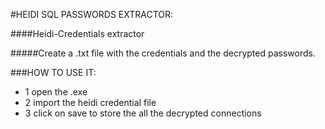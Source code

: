 

#HEIDI SQL PASSWORDS EXTRACTOR:                     

####Heidi-Credentials extractor


#####Create a .txt file with the credentials and the decrypted passwords.


###HOW TO USE IT:                         





- 1    open the .exe 
- 2    import the heidi credential file 
- 3    click on save to store the all the decrypted connections 

